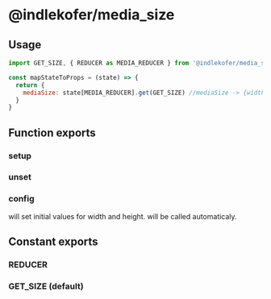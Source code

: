 # @indlekofer/media_size

## Usage

```js
import GET_SIZE, { REDUCER as MEDIA_REDUCER } from '@indlekofer/media_size';

const mapStateToProps = (state) => {
  return {
    mediaSize: state[MEDIA_REDUCER].get(GET_SIZE) //mediaSize -> {width: 100, height: 100}
  }
}

```

## Function exports

### setup

### unset

### config

will set initial values for width and height. will be called automaticaly.

## Constant exports

### REDUCER

### GET_SIZE (default)
